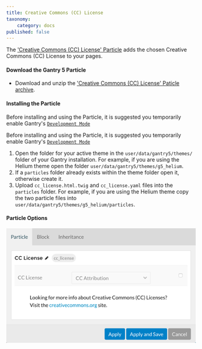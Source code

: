 ```yaml
---
title: Creative Commons (CC) License
taxonomy:
    category: docs
published: false
---
```


The ['Creative Commons (CC) License' Particle](https://github.com/hibbitts-design/grav-gantry5-particle-blog-tags) adds the chosen Creative Commons (CC) License to your pages.

#### Download the Gantry 5 Particle
* Download and unzip the ['Creative Commons (CC) License' Paticle archive](https://github.com/hibbitts-design/grav-gantry5-particle-cc-license/archive/master.zip).

#### Installing the Particle

Before installing and using the Particle, it is suggested you temporarily enable Gantry's [`Development Mode`](http://docs.gantry.org/gantry5/configure/extras)

Before installing and using the Particle, it is suggested you temporarily enable Gantry's [`Development Mode`](http://docs.gantry.org/gantry5/configure/extras)

1. Open the folder for your active theme in the `user/data/gantry5/themes/` folder of your Gantry installation. For example, if you are using the Helium theme open the folder `user/data/gantry5/themes/g5_helium`.
2. If a `particles` folder already exists within the theme folder open it, otherwise create it.
3. Upload `cc_license.html.twig` and `cc_license.yaml` files into the `particles` folder. For example, if you are using the Helium theme copy the two particle files into `user/data/gantry5/themes/g5_helium/particles`.

#### Particle Options
!['CC License' options](https://github.com/paulhibbitts/github-repo-images/blob/master/cc-license-options.png?raw=true)
